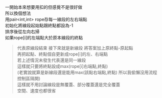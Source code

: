 一開始本來想要用扣的但感覺不是很好做<br>
所以換個想法<br>
用pair<int,int> rope存每一線段的左右端點<br>
初始化將線段起始點跟終點都設為-1<br>
排序後從左向右掃<br>
如果rope[i]的左端點大於原本線段的終點<br>
>代表原線段結束 接下來就是新線段
>將答案加上原終點-原起點<br>
>再把起點、終點個自更新成rope[i]的左、右端點<br>
若上述情況未發生代表還是同一線段<br>
>這樣就只要將終點設成max(rope[i]右端點,終點)<br>
>(老實說就算是新線段還是能用max(該點右端點,終點) 所以我偷懶沒用流程控制區隔開)<br>
這樣就不用討論線段是無覆蓋、部分覆蓋還是完全覆蓋<br>
空間、速度也都很省<br>
